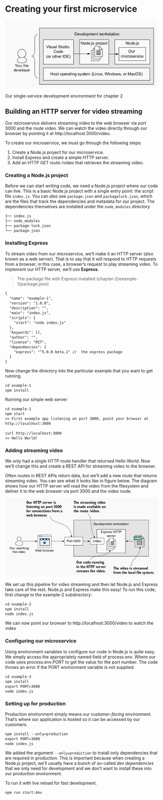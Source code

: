# Creating your first microservice
![](../imgs/dev-environment.jpg)

Our single-service development environment for chapter 2

## Building an HTTP server for video streaming
Our microservice delivers streaming video to the web browser via port 3000 and the route video.
We can watch the video directly through our browser by pointing it at http://localhost:3000/video.

To create our microservice, we must go through the following steps:
1. Create a Node.js project for our microservice.
2. Install Express and create a simple HTTP server.
3. Add an HTTP GET route /video that retrieves the streaming video.

### Creating a Node.js project
Before we can start writing code, we need a Node.js project where our code can live. This is a basic Node.js project with a single entry point: the script file `index.js`. You can also see `package.json` and `packagelock.json`, which are the files that track the dependencies and metadata for our project. The dependencies themselves are installed under the `node_modules` directory
```
├── index.js
├── node_modules
├── package-lock.json
└── package.json
```

###  Installing Express
To stream video from our microservice, we’ll make it an HTTP server (also known as a web server). That is to say that it will respond to HTTP requests from a browser, in this case, a browser’s request to play streaming video. To implement our HTTP server, we’ll use **Express**.

>  The package file with Express installed (chapter-2/example-1/package.json)
```
{
  "name": "example-1",
  "version": "1.0.0",
  "description": "",
  "main": "index.js",
  "scripts": {
    "start": "node index.js"
  },
  "keywords": [],
  "author": "",
  "license": "MIT",
  "dependencies": {
    "express": "^5.0.0-beta.1" //  the express package
  }
}
```

Now change the directory into the particular example that you want to get running.
```
cd example-1
npm install
```

Running our simple web server

```
cd example-1
npm start
>> First example app listening on port 3000, point your browser at http://localhost:3000

curl http://localhost:3000
>> Hello World!
```

### Adding streaming video
We only had a single HTTP route handler that returned Hello World.
Now we’ll change this and create a REST API for streaming video to the browser.

Often routes in REST APIs return data, but we’ll add a new route that returns
streaming video. You can see what it looks like in figure below. The diagram shows how our HTTP server will read the video from the filesystem and deliver it to the web browser via port 3000 and the video route.

![](../imgs/web-browser.jpg)

We set up this pipeline for video streaming and then let Node.js and Express
take care of the rest. Node.js and Express make this easy! To run this code, first
change to the example-2 subdirectory:
```
cd example-2
npm install
node index.js
```
We can now point our browser to http://localhost:3000/video to watch the video
###  Configuring our microservice
Using environment variables to configure our code in Node.js is quite easy. We simply
access the appropriately named field of process.env. Where our code uses process.env.PORT to get the value for the port number.
The code throws an error if the PORT environment variable is not supplied.

```
cd example-3
npm install
export PORT=3000
node index.js
```

### Setting up for production
Production environment simply means our *customer-facing* environment. That’s where
our application is hosted so it can be accessed by our customers.

```
npm install --only=production
export PORT=3000
node index.js
```

We added the argument `--only=production` to install only dependencies that are
required in production. This is important because when creating a Node.js project,
we’ll usually have a bunch of so-called *dev dependencies* that we only need for development and we don’t want to install these into our production environment.

To run it with live reload for fast development.
```
npm run start:dev
```